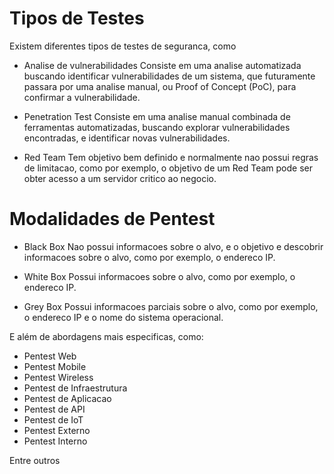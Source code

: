 # Tipos de Testes

Existem diferentes tipos de testes de seguranca, como

- Analise de vulnerabilidades
  Consiste em uma analise automatizada buscando identificar vulnerabilidades de um sistema, que futuramente passara por uma analise manual, ou Proof of Concept (PoC), para confirmar a vulnerabilidade.

- Penetration Test
  Consiste em uma analise manual combinada de ferramentas automatizadas, buscando explorar vulnerabilidades encontradas, e identificar novas vulnerabilidades.

- Red Team
  Tem objetivo bem definido e normalmente nao possui regras de limitacao, como por exemplo, o objetivo de um Red Team pode ser obter acesso a um servidor critico ao negocio.

# Modalidades de Pentest

- Black Box
  Nao possui informacoes sobre o alvo, e o objetivo e descobrir informacoes sobre o alvo, como por exemplo, o endereco IP.

- White Box
  Possui informacoes sobre o alvo, como por exemplo, o endereco IP.

- Grey Box
  Possui informacoes parciais sobre o alvo, como por exemplo, o endereco IP e o nome do sistema operacional.

E além de abordagens mais especificas, como:

- Pentest Web
- Pentest Mobile
- Pentest Wireless
- Pentest de Infraestrutura
- Pentest de Aplicacao
- Pentest de API
- Pentest de IoT
- Pentest Externo
- Pentest Interno

Entre outros
